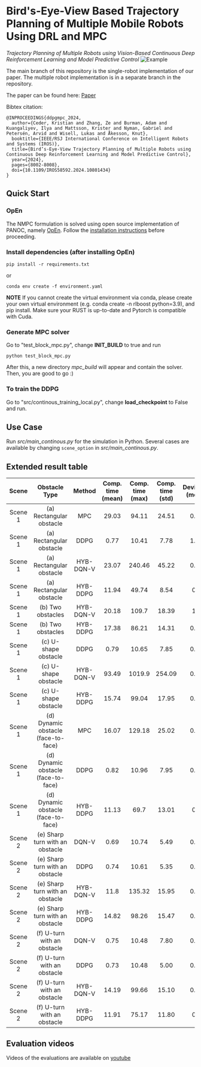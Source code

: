 # Bird's-Eye-View Based Trajectory Planning of Multiple Mobile Robots Using DRL and MPC
*Trajectory Planning of Multiple Robots using Vision-Based Continuous Deep Reinforcement Learning and Model Predictive Control*
![Example](doc/cover.jpg "Example")

The main branch of this repository is the single-robot implementation of our paper. The multiple robot implementation is in a separate branch in the repository.

The paper can be found here: [Paper](doc/iros24_official.pdf)

Bibtex citation:
```
@INPROCEEDINGS{ddpgmpc_2024,
  author={Ceder, Kristian and Zhang, Ze and Burman, Adam and Kuangaliyev, Ilya and Mattsson, Krister and Nyman, Gabriel and Petersén, Arvid and Wisell, Lukas and Åkesson, Knut},
  booktitle={IEEE/RSJ International Conference on Intelligent Robots and Systems (IROS)}, 
  title={Bird’s-Eye-View Trajectory Planning of Multiple Robots using Continuous Deep Reinforcement Learning and Model Predictive Control}, 
  year={2024},
  pages={8002-8008},
  doi={10.1109/IROS58592.2024.10801434}
}
```

## Quick Start
### OpEn
The NMPC formulation is solved using open source implementation of PANOC, namely [OpEn](https://alphaville.github.io/optimization-engine/). Follow the [installation instructions](https://alphaville.github.io/optimization-engine/docs/installation) before proceeding. 

### Install dependencies (after installing OpEn)
```
pip install -r requirements.txt
```
or
```
conda env create -f environment.yaml
```
**NOTE** If you cannot create the virtual environment via conda, please create your own virtual environment (e.g. conda create -n rlboost python=3.9), and pip install.
Make sure your RUST is up-to-date and Pytorch is compatible with Cuda. 

### Generate MPC solver
Go to "test_block_mpc.py", change **INIT_BUILD** to true and run
```
python test_block_mpc.py
```
After this, a new directory *mpc_build* will appear and contain the solver. Then, you are good to go :)

### To train the DDPG
Go to "src/continous_training_local.py", change **load_checkpoint** to False and run.

## Use Case
Run *src/main_continous.py* for the simulation in Python. Several cases are available by changing ```scene_option``` in *src/main_continous.py*.

## Extended result table
| Scene    | Obstacle Type                    | Method      | Comp. time (mean) | Comp. time (max) | Comp. time (std) | Deviation (mean) | Deviation (max) | Speed | Angular speed | Finish time step | Success rate (%) |
|:--------:|:--------------------------------:|:-----------:|:-----------------:|:----------------:|:-----------------:|:----------------:|:---------------:|:------:|:-------------:|:----------------:|:----------------:|
| Scene 1  | (a) Rectangular obstacle         | MPC         | 29.03             | 94.11            | 24.51             | 0.54             | 1.94            | 0.04   | 0.03          | 76               | 100              |
| Scene 1  | (a) Rectangular obstacle         | DDPG        | 0.77              | 10.41            | 7.78              | 1.02             | 1.98            | 0.08   | 0.61          | 73               | 100              |
| Scene 1  | (a) Rectangular obstacle         | HYB-DQN-V   | 23.07             | 240.46           | 45.22             | 0.91             | 2.11            | 0.03   | 0.1           | 81               | 100              |
| Scene 1  | (a) Rectangular obstacle         | HYB-DDPG    | 11.94             | 49.74            | 8.54              | 0.9              | 2.23            | 0.02   | 0.06          | 76               | 100              |
| Scene 1  | (b) Two obstacles                | HYB-DQN-V   | 20.18             | 109.7            | 18.39             | 1.0              | 2.68            | 0.04   | 0.06          | 98               | 100              |
| Scene 1  | (b) Two obstacles                | HYB-DDPG    | 17.38             | 86.21            | 14.31             | 0.96             | 2.62            | 0.03   | 0.05          | 97               | 100              |
| Scene 1  | (c) U-shape obstacle             | DDPG        | 0.79              | 10.65            | 7.85              | 0.98             | 1.91            | 0.08   | 0.58          | 74               | 100              |
| Scene 1  | (c) U-shape obstacle             | HYB-DQN-V   | 93.49             | 1019.9           | 254.09            | 0.84             | 2.93            | 0.09   | 0.16          | 118              | 40               |
| Scene 1  | (c) U-shape obstacle             | HYB-DDPG    | 15.74             | 99.04            | 17.95             | 0.87             | 2.18            | 0.02   | 0.07          | 75               | 100              |
| Scene 1  | (d) Dynamic obstacle (face-to-face) | MPC     | 16.07             | 129.18           | 25.02             | 0.44             | 1.69            | 0.03   | 0.04          | 69               | 100              |
| Scene 1  | (d) Dynamic obstacle (face-to-face) | DDPG    | 0.82              | 10.96            | 7.95              | 0.74             | 1.94            | 0.08   | 0.48          | 77               | 98               |
| Scene 1  | (d) Dynamic obstacle (face-to-face) | HYB-DDPG | 11.13             | 69.7             | 13.01             | 0.9              | 2.85            | 0.02   | 0.05          | 79               | 100              |
| Scene 2  | (e) Sharp turn with an obstacle  | DQN-V       | 0.69              | 10.74            | 5.49              | 0.87             | 1.44            | 0.19   | 0.7           | 150              | 78               |
| Scene 2  | (e) Sharp turn with an obstacle  | DDPG        | 0.74              | 10.61            | 5.35              | 0.53             | 1.37            | 0.09   | 0.56          | 158              | 96               |
| Scene 2  | (e) Sharp turn with an obstacle  | HYB-DQN-V   | 11.8              | 135.32           | 15.95             | 0.49             | 1.8             | 0.02   | 0.04          | 149              | 100              |
| Scene 2  | (e) Sharp turn with an obstacle  | HYB-DDPG    | 14.82             | 98.26            | 15.47             | 0.43             | 1.63            | 0.01   | 0.03          | 151              | 100              |
| Scene 2  | (f) U-turn with an obstacle      | DQN-V       | 0.75              | 10.48            | 7.80              | 0.42             | 0.87            | 0.17   | 0.67          | 149              | 40               |
| Scene 2  | (f) U-turn with an obstacle      | DDPG        | 0.73              | 10.48            | 5.00              | 0.63             | 1.05            | 0.13   | 0.51          | 169              | 74               |
| Scene 2  | (f) U-turn with an obstacle      | HYB-DQN-V   | 14.19             | 99.66            | 15.10             | 0.43             | 1.67            | 0.02   | 0.03          | 148              | 100              |
| Scene 2  | (f) U-turn with an obstacle      | HYB-DDPG    | 11.91             | 75.17            | 11.80             | 0.4              | 1.42            | 0.02   | 0.02          | 147              | 100              |

## Evaluation videos
Videos of the evaluations are available on [youtube](https://www.youtube.com/watch?v=A2TAuWXqH2k&list=PLPOBQOuy0QPRkYZ1olWVMvoB_gpyaQp5T)



## 



